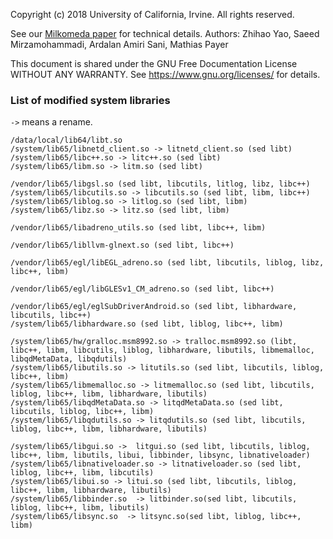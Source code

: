 Copyright (c) 2018 University of California, Irvine. All rights reserved.

See our [Milkomeda paper](https://dl.acm.org/citation.cfm?id=3243772) for technical details.
Authors: Zhihao Yao, Saeed Mirzamohammadi, Ardalan Amiri Sani, Mathias Payer

This document is shared under the GNU Free Documentation License WITHOUT ANY WARRANTY. See <https://www.gnu.org/licenses/> for details.

### List of modified system libraries

`->` means a rename.

```
/data/local/lib64/libt.so
/system/lib65/libnetd_client.so -> litnetd_client.so (sed libt)
/system/lib65/libc++.so -> litc++.so (sed libt)
/system/lib65/libm.so -> litm.so (sed libt)

/vendor/lib65/libgsl.so (sed libt, libcutils, litlog, libz, libc++)
/system/lib65/libcutils.so -> libcutils.so (sed libt, libm, libc++)
/system/lib65/liblog.so -> litlog.so (sed libt, libm)
/system/lib65/libz.so -> litz.so (sed libt, libm)

/vendor/lib65/libadreno_utils.so (sed libt, libc++, libm)

/vendor/lib65/libllvm-glnext.so (sed libt, libc++)

/vendor/lib65/egl/libEGL_adreno.so (sed libt, libcutils, liblog, libz, libc++, libm)

/vendor/lib65/egl/libGLESv1_CM_adreno.so (sed libt, libc++)

/vendor/lib65/egl/eglSubDriverAndroid.so (sed libt, libhardware, libcutils, libc++)
/system/lib65/libhardware.so (sed libt, liblog, libc++, libm)

/system/lib65/hw/gralloc.msm8992.so -> tralloc.msm8992.so (libt, libc++, libm, libcutils, liblog, libhardware, libutils, libmemalloc, libqdMetaData, libqdutils)
/system/lib65/libutils.so -> litutils.so (sed libt, libcutils, liblog, libc++, libm)
/system/lib65/libmemalloc.so -> litmemalloc.so (sed libt, libcutils, liblog, libc++, libm, libhardware, libutils)
/system/lib65/libqdMetaData.so -> litqdMetaData.so (sed libt, libcutils, liblog, libc++, libm)
/system/lib65/libqdutils.so -> litqdutils.so (sed libt, libcutils, liblog, libc++, libm, libhardware, libutils)

/system/lib65/libgui.so ->	litgui.so (sed libt, libcutils, liblog, libc++, libm, libutils, libui, libbinder, libsync, libnativeloader)
/system/lib65/libnativeloader.so -> litnativeloader.so (sed libt, liblog, libc++, libm, libcutils)
/system/lib65/libui.so -> litui.so (sed libt, libcutils, liblog, libc++, libm, libhardware, libutils)
/system/lib65/libbinder.so  -> litbinder.so(sed libt, libcutils, liblog, libc++, libm, libutils)
/system/lib65/libsync.so  -> litsync.so(sed libt, liblog, libc++, libm)
```